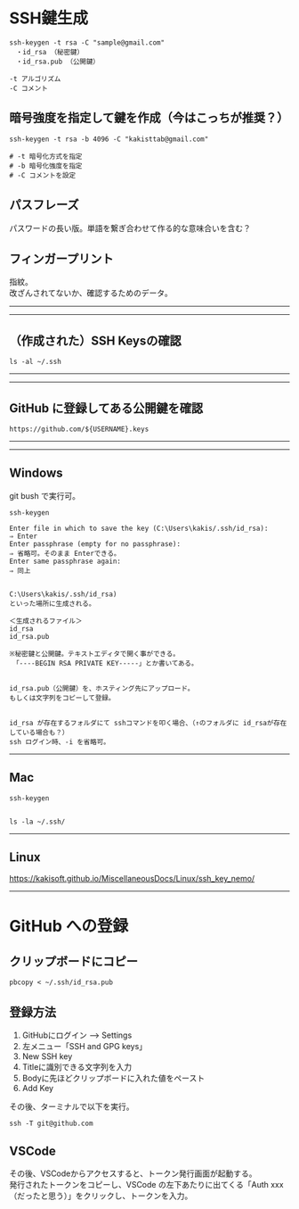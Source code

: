 # SSH鍵生成
```
ssh-keygen -t rsa -C "sample@gmail.com"
　・id_rsa （秘密鍵）
　・id_rsa.pub （公開鍵）

-t アルゴリズム
-C コメント
```

## 暗号強度を指定して鍵を作成（今はこっちが推奨？）
```
ssh-keygen -t rsa -b 4096 -C "kakisttab@gmail.com"

# -t 暗号化方式を指定
# -b 暗号化強度を指定
# -C コメントを設定 

```

## パスフレーズ
パスワードの長い版。単語を繋ぎ合わせて作る的な意味合いを含む？


## フィンガープリント
指紋。  
改ざんされてないか、確認するためのデータ。

______________________________________________________________________
______________________________________________________________________
## （作成された）SSH Keysの確認
```
ls -al ~/.ssh
```

______________________________________________________________________
______________________________________________________________________
## GitHub に登録してある公開鍵を確認
```
https://github.com/${USERNAME}.keys
```

______________________________________________________________________
______________________________________________________________________

## Windows
git bush で実行可。
```
ssh-keygen

Enter file in which to save the key (C:\Users\kakis/.ssh/id_rsa):
⇒ Enter
Enter passphrase (empty for no passphrase):
⇒ 省略可。そのまま Enterできる。
Enter same passphrase again:
⇒ 同上


C:\Users\kakis/.ssh/id_rsa)
といった場所に生成される。

＜生成されるファイル＞
id_rsa
id_rsa.pub

※秘密鍵と公開鍵。テキストエディタで開く事ができる。
　「----BEGIN RSA PRIVATE KEY-----」とか書いてある。


id_rsa.pub（公開鍵）を、ホスティング先にアップロード。
もしくは文字列をコピーして登録。


id_rsa が存在するフォルダにて sshコマンドを叩く場合、（↑のフォルダに id_rsaが存在している場合も？）
ssh ログイン時、-i を省略可。

```


______________________________________________________________________
## Mac
```
ssh-keygen


ls -la ~/.ssh/
```

______________________________________________________________________


## Linux
https://kakisoft.github.io/MiscellaneousDocs/Linux/ssh_key_nemo/



______________________________________________________________________

# GitHub への登録

## クリップボードにコピー
```
pbcopy < ~/.ssh/id_rsa.pub
```

## 登録方法
 1. GitHubにログイン --> Settings
 2. 左メニュー「SSH and GPG keys」
 3. New SSH key
 4. Titleに識別できる文字列を入力
 5. Bodyに先ほどクリップボードに入れた値をペースト
 6. Add Key


 その後、ターミナルで以下を実行。  
 ```
 ssh -T git@github.com
 ```

## VSCode
その後、VSCodeからアクセスすると、トークン発行画面が起動する。  
発行されたトークンをコピーし、VSCode の左下あたりに出てくる「Auth xxx（だったと思う）」をクリックし、トークンを入力。   


